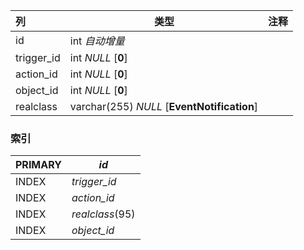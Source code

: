 | 列         | 类型                                        | 注释 |
| :--------- | ------------------------------------------- | ---- |
| id         | int *自动增量*                              |      |
| trigger_id | int *NULL* [**0**]                          |      |
| action_id  | int *NULL* [**0**]                          |      |
| object_id  | int *NULL* [**0**]                          |      |
| realclass  | varchar(255) *NULL* [**EventNotification**] |      |

### 索引

| PRIMARY | *id*            |
| :------ | --------------- |
| INDEX   | *trigger_id*    |
| INDEX   | *action_id*     |
| INDEX   | *realclass*(95) |
| INDEX   | *object_id*     |